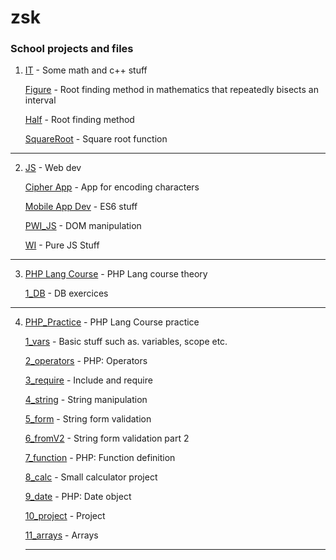 # zsk

### School projects and files

1. [IT](https://github.com/jkbkupczyk/zsk/tree/main/IT/CS) - Some math and c++ stuff

   [Figure](https://github.com/jkbkupczyk/zsk/tree/main/IT/CS/Figure) - Root finding method in mathematics that repeatedly bisects an interval
   
   [Half](https://github.com/jkbkupczyk/zsk/blob/main/IT/CS/Half/Half.cpp) - Root finding method
   
   [SquareRoot](https://github.com/jkbkupczyk/zsk/blob/main/IT/CS/SquareRoot/SquareRoot.cpp) - Square root function
   
---

2. [JS](https://github.com/jkbkupczyk/zsk/tree/main/JS) - Web dev

   [Cipher App](https://github.com/jkbkupczyk/zsk/tree/gp-cipher) - App for encoding characters
   
   [Mobile App Dev](https://github.com/jkbkupczyk/zsk/tree/main/JS/MobileApps) - ES6 stuff
   
   [PWI_JS](https://github.com/jkbkupczyk/zsk/tree/main/JS/PWI_JS) - DOM manipulation

   [WI](https://github.com/jkbkupczyk/zsk/tree/main/JS/WI) - Pure JS Stuff
   
---
   
3. [PHP Lang Course](https://github.com/jkbkupczyk/zsk/tree/main/PHP/PHP_PWI) - PHP Lang course theory

   [1_DB](https://github.com/jkbkupczyk/zsk/tree/main/PHP/PHP_PWI/1_Database) - DB exercices
   
---

4. [PHP_Practice](https://github.com/jkbkupczyk/zsk/tree/main/PHP/lectures) - PHP Lang Course practice

   [1_vars](https://github.com/jkbkupczyk/zsk/tree/main/PHP/lectures/1_vars) - Basic stuff such as. variables, scope etc.
   
   [2_operators](https://github.com/jkbkupczyk/zsk/tree/main/PHP/lectures/2_operators) - PHP: Operators
   
   [3_require](https://github.com/jkbkupczyk/zsk/tree/main/PHP/lectures/3_require) - Include and require
   
   [4_string](https://github.com/jkbkupczyk/zsk/tree/main/PHP/lectures/4_string) - String manipulation
   
   [5_form](https://github.com/jkbkupczyk/zsk/tree/main/PHP/lectures/5_form) - String form validation
   
   [6_fromV2](https://github.com/jkbkupczyk/zsk/tree/main/PHP/lectures/6_form) - String form validation part 2
   
   [7_function](https://github.com/jkbkupczyk/zsk/tree/main/PHP/lectures/7_function) - PHP: Function definition
   
   [8_calc](https://github.com/jkbkupczyk/zsk/tree/main/PHP/lectures/8_calc) - Small calculator project
   
   [9_date](https://github.com/jkbkupczyk/zsk/tree/main/PHP/lectures/9_date) - PHP: Date object
   
   [10_project](https://github.com/jkbkupczyk/zsk/tree/main/PHP/lectures/10_project) - Project

   [11_arrays](https://github.com/jkbkupczyk/zsk/tree/main/PHP/lectures/11_arrays) - Arrays
   
   ---
